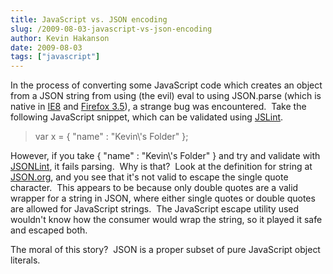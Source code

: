 ```yaml
---
title: JavaScript vs. JSON encoding
slug: /2009-08-03-javascript-vs-json-encoding
author: Kevin Hakanson
date: 2009-08-03
tags: ["javascript"]
---
```

In the process of converting some JavaScript code which creates an object from a JSON string from using (the evil) eval to using JSON.parse (which is native in [IE8](http://blogs.msdn.com/ie/archive/2008/09/10/native-json-in-ie8.aspx) and [Firefox 3.5](https://developer.mozilla.org/En/Using_JSON_in_Firefox)), a strange bug was encountered.  Take the following JavaScript snippet, which can be validated using [JSLint](http://www.jslint.com/).

> var x = { "name" : "Kevin\\'s Folder" };

However, if you take { "name" : "Kevin\\'s Folder" } and try and validate with [JSONLint](http://www.jsonlint.com/), it fails parsing.  Why is that?  Look at the definition for string at [JSON.org](http://www.json.org/), and you see that it's not valid to escape the single quote character.  This appears to be because only double quotes are a valid wrapper for a string in JSON, where either single quotes or double quotes are allowed for JavaScript strings.  The JavaScript escape utility used wouldn't know how the consumer would wrap the string, so it played it safe and escaped both.

The moral of this story?  JSON is a proper subset of pure JavaScript object literals.